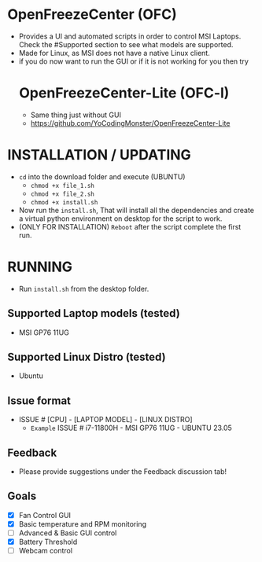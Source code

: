 # OpenFreezeCenter (OFC)
- Provides a UI and automated scripts in order to control MSI Laptops. Check the #Supported section to see what models are supported.
- Made for Linux, as MSI does not have a native Linux client.
- if you do now want to run the GUI or if it is not working for you then try
  # OpenFreezeCenter-Lite (OFC-l)
  - Same thing just without GUI
  - https://github.com/YoCodingMonster/OpenFreezeCenter-Lite

# INSTALLATION / UPDATING
- ```cd``` into the download folder and execute (UBUNTU)
  - ```chmod +x file_1.sh```
  - ```chmod +x file_2.sh```
  - ```chmod +x install.sh```
- Now run the ```install.sh```, That will install all the dependencies and create a virtual python environment on desktop for the script to work.
- (ONLY FOR INSTALLATION) ```Reboot``` after the script complete the first run.

# RUNNING
- Run ```install.sh``` from the desktop folder. 

## Supported Laptop models (tested)
- MSI GP76 11UG

## Supported Linux Distro (tested)
- Ubuntu

## Issue format
- ISSUE # [CPU] - [LAPTOP MODEL] - [LINUX DISTRO]
  - ```Example``` ISSUE # i7-11800H - MSI GP76 11UG - UBUNTU 23.05

## Feedback
- Please provide suggestions under the Feedback discussion tab!

## Goals
- [X] Fan Control GUI
- [X] Basic temperature and RPM monitoring
- [ ] Advanced & Basic GUI control
- [X] Battery Threshold
- [ ] Webcam control
